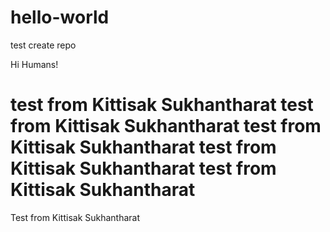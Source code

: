 # hello-world
test create repo

Hi Humans!


test from Kittisak Sukhantharat
test from Kittisak Sukhantharat
test from Kittisak Sukhantharat
test from Kittisak Sukhantharat
test from Kittisak Sukhantharat
=======

Test from Kittisak Sukhantharat


